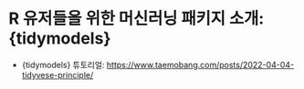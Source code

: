 # R 유저들을 위한 머신러닝 패키지 소개: {tidymodels}

* {tidymodels} 튜토리얼: https://www.taemobang.com/posts/2022-04-04-tidyvese-principle/
